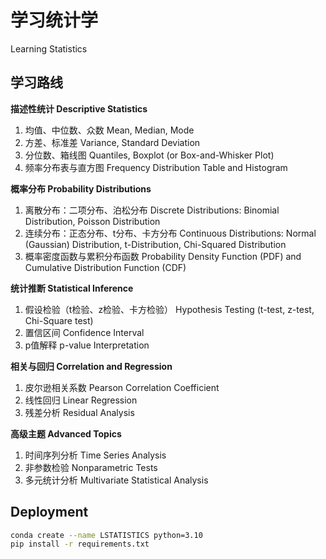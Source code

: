 
# 学习统计学

Learning Statistics

## 学习路线

**描述性统计 Descriptive Statistics**
1. 均值、中位数、众数 Mean, Median, Mode
2. 方差、标准差 Variance, Standard Deviation
3. 分位数、箱线图 Quantiles, Boxplot (or Box-and-Whisker Plot)
4. 频率分布表与直方图 Frequency Distribution Table and Histogram

**概率分布 Probability Distributions**
1. 离散分布：二项分布、泊松分布 Discrete Distributions: Binomial Distribution, Poisson Distribution
2. 连续分布：正态分布、t分布、卡方分布 Continuous Distributions: Normal (Gaussian) Distribution, t-Distribution, Chi-Squared Distribution
3. 概率密度函数与累积分布函数 Probability Density Function (PDF) and Cumulative Distribution Function (CDF)

**统计推断 Statistical Inference**
1. 假设检验（t检验、z检验、卡方检验） Hypothesis Testing (t-test, z-test, Chi-Square test)
2. 置信区间 Confidence Interval
3. p值解释 p-value Interpretation

**相关与回归 Correlation and Regression**
1. 皮尔逊相关系数 Pearson Correlation Coefficient
2. 线性回归 Linear Regression
3. 残差分析 Residual Analysis

**高级主题 Advanced Topics**
1. 时间序列分析 Time Series Analysis
2. 非参数检验 Nonparametric Tests
3. 多元统计分析 Multivariate Statistical Analysis

## Deployment

``` sh
conda create --name LSTATISTICS python=3.10
pip install -r requirements.txt
```




